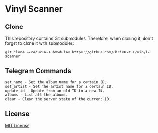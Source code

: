 # Vinyl Scanner

## Clone

This repository contains Git submodules. Therefore, when cloning it, don't
forget to clone it with submodules:

```shell
git clone --recurse-submodules https://github.com/ChrisB2351/vinyl-scanner
```

## Telegram Commands

```
set_name - Set the album name for a certain ID.
set_artist - Set the artist name for a certain ID.
update_id - Update from an old ID to a new ID.
albums - List all the albums.
clear - Clear the server state of the current ID.
```

## License

[MIT License](./LICENSE)
